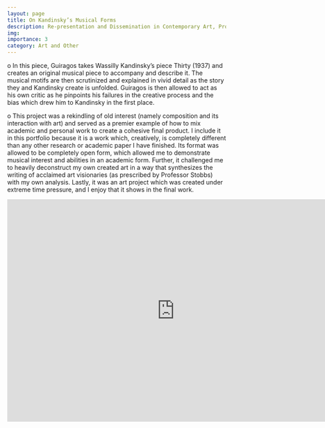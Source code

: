 ```yaml
---
layout: page
title: On Kandinsky’s Musical Forms
description: Re-presentation and Dissemination in Contemporary Art, Professor Charles Stobbs, Spring 2020.
img:
importance: 3
category: Art and Other
---
```

o	In this piece, Guiragos takes Wassilly Kandinsky’s piece Thirty (1937) and creates an original musical piece to accompany and describe it. The musical motifs are then scrutinized and explained in vivid detail as the story they and Kandinsky create is unfolded. Guiragos is then allowed to act as his own critic as he pinpoints his failures in the creative process and the bias which drew him to Kandinsky in the first place.

o	This project was a rekindling of old interest (namely composition and its interaction with art) and served as a premier example of how to mix academic and personal work to create a cohesive final product. I include it in this portfolio because it is a work which, creatively, is completely different than any other research or academic paper I have finished. Its format was allowed to be completely open form, which allowed me to demonstrate musical interest and abilities in an academic form. Further, it challenged me to heavily deconstruct my own created art in a way that synthesizes the writing of acclaimed art visionaries (as prescribed by Professor Stobbs) with my own analysis. Lastly, it was an art project which was created under extreme time pressure, and I enjoy that it shows in the final work.


<iframe src="https://onedrive.live.com/embed?cid=A3620380E3656156&amp;resid=A3620380E3656156%211925&amp;authkey=ABxHELi7AOkVSU8&amp;em=2" width="770px" height="513px" frameborder="0">This is an embedded <a target="_blank" href="https://office.com">Microsoft Office</a> document, powered by <a target="_blank" href="https://office.com/webapps">Office</a>.</iframe>